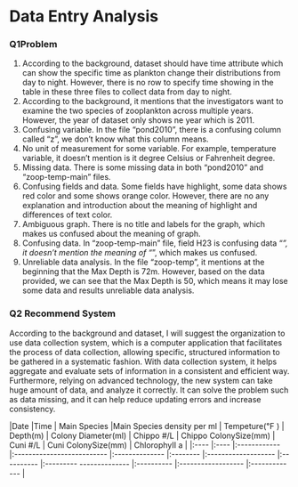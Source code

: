 
# **Data Entry Analysis** 
### **Q1Problem**
1. According to the background, dataset should have time attribute which can show the specific time as plankton change their distributions from day to night. However, there is no row to specify time showing in the table in these three files to collect data from day to night.
2. According to the background, it mentions that the investigators want to examine the two species of zooplankton across multiple years. However, the year of dataset only shows ne year which is 2011.
3. Confusing variable. In the file “pond2010”, there is a confusing column called “z”, we don’t know what this column means.
4. No unit of measurement for some variable. For example, temperature variable, it doesn’t mention is it degree Celsius or Fahrenheit degree.
5. Missing data. There is some missing data in both “pond2010” and “zoop-temp-main” files.
6. Confusing fields and data. Some fields have highlight, some data shows red color and some shows orange color. However, there are no any explanation and introduction about the meaning of highlight and differences of text color.
7. Ambiguous graph. There is no title and labels for the graph, which makes us confused about the meaning of graph.
8. Confusing data. In “zoop-temp-main” file, field H23 is confusing data “*”, it doesn’t mention the meaning of “*”, which makes us confused.  
9. Unreliable data analysis. In the file “zoop-temp”, it mentions at the beginning that the Max Depth is 72m. However, based on the data provided, we can see that the Max Depth is 50, which means it may lose some data and results unreliable data analysis. 

### **Q2 Recommend System**
According to the background and dataset, I will suggest the organization to use data collection system, which is a computer application that facilitates the process of data collection, allowing specific, structured information to be gathered in a systematic fashion. With data collection system, it helps aggregate and evaluate sets of information in a consistent and efficient way. Furthermore, relying on advanced technology, the new system can take huge amount of data, and analyze it correctly. It can solve the problem such as data missing, and it can help reduce updating errors and increase consistency. 

|Date |Time | Main Species |Main Species density per ml | Tempeture(℉ ) | Depth(m) | Colony Diameter(ml) | Chippo #/L | Chippo ColonySize(mm) | Cuni #/L | Cuni ColonySize(mm) | ChlorophyII a | 
|:---- |:---- |:------------ |:-------------------------- |:-------------- |:-------- |:------------------- |:---------- |:---------
-------------- |:---------- |:------------------ |:------------- |
